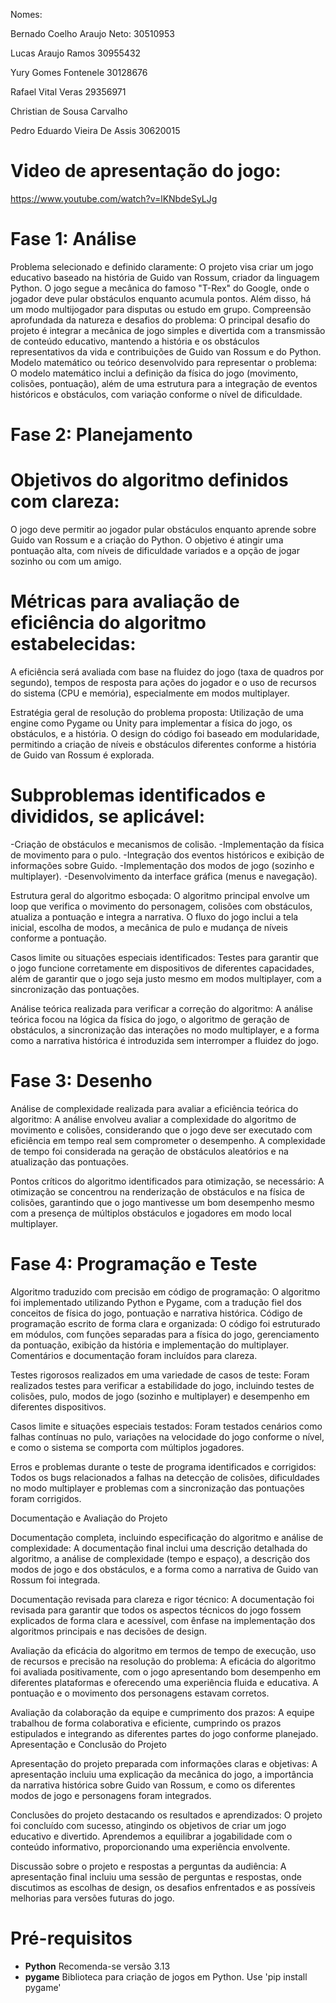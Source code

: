 Nomes: 

Bernado Coelho Araujo Neto: 30510953

Lucas Araujo Ramos 30955432

Yury Gomes Fontenele 30128676

Rafael Vital Veras 29356971

Christian de Sousa Carvalho

Pedro Eduardo Vieira De Assis 30620015

# Video de apresentação do jogo: 
https://www.youtube.com/watch?v=lKNbdeSyLJg


# Fase 1: Análise

 Problema selecionado e definido claramente: O projeto visa criar um jogo educativo baseado na história de Guido van Rossum, criador da linguagem Python. O jogo segue a mecânica do famoso "T-Rex" do Google, onde o jogador deve pular obstáculos enquanto acumula pontos. Além disso, há um modo multijogador para disputas ou estudo em grupo.
 Compreensão aprofundada da natureza e desafios do problema: O principal desafio do projeto é integrar a mecânica de jogo simples e divertida com a transmissão de conteúdo educativo, mantendo a história e os obstáculos representativos da vida e contribuições de Guido van Rossum e do Python.
 Modelo matemático ou teórico desenvolvido para representar o problema: O modelo matemático inclui a definição da física do jogo (movimento, colisões, pontuação), além de uma estrutura para a integração de eventos históricos e obstáculos, com variação conforme o nível de dificuldade.

# Fase 2: Planejamento

 # Objetivos do algoritmo definidos com clareza:

 O jogo deve permitir ao jogador pular obstáculos enquanto aprende sobre Guido van Rossum e a criação do Python. O objetivo é atingir uma pontuação alta, com níveis de dificuldade variados e a opção de jogar sozinho ou com um amigo.

 # Métricas para avaliação de eficiência do algoritmo estabelecidas:

 A eficiência será avaliada com base na fluidez do jogo (taxa de quadros por segundo), tempos de resposta para ações do jogador e o uso de recursos do sistema (CPU e memória), especialmente em modos multiplayer.

 Estratégia geral de resolução do problema proposta:
 Utilização de uma engine como Pygame ou Unity para implementar a física do jogo, os obstáculos, e a história. O design do código foi baseado em modularidade, permitindo a criação de níveis e obstáculos diferentes conforme a história de Guido van Rossum é explorada.

 # Subproblemas identificados e divididos, se aplicável:

-Criação de obstáculos e mecanismos de colisão.
-Implementação da física de movimento para o pulo.
-Integração dos eventos históricos e exibição de informações sobre Guido.
-Implementação dos modos de jogo (sozinho e multiplayer).
-Desenvolvimento da interface gráfica (menus e navegação).
 
Estrutura geral do algoritmo esboçada: O algoritmo principal envolve um loop que verifica o movimento do personagem, colisões com obstáculos, atualiza a pontuação e integra a narrativa. O fluxo do jogo inclui a tela inicial, escolha de modos, a mecânica de pulo e mudança de níveis conforme a pontuação.

 Casos limite ou situações especiais identificados: Testes para garantir que o jogo funcione corretamente em dispositivos de diferentes capacidades, além de garantir que o jogo seja justo mesmo em modos multiplayer, com a sincronização das pontuações.

 Análise teórica realizada para verificar a correção do algoritmo: A análise teórica focou na lógica da física do jogo, o algoritmo de geração de obstáculos, a sincronização das interações no modo multiplayer, e a forma como a narrativa histórica é introduzida sem interromper a fluidez do jogo.

# Fase 3: Desenho

 Análise de complexidade realizada para avaliar a eficiência teórica do algoritmo: A análise envolveu avaliar a complexidade do algoritmo de movimento e colisões, considerando que o jogo deve ser executado com eficiência em tempo real sem comprometer o desempenho. A complexidade de tempo foi considerada na geração de obstáculos aleatórios e na atualização das pontuações.

 Pontos críticos do algoritmo identificados para otimização, se necessário: A otimização se concentrou na renderização de obstáculos e na física de colisões, garantindo que o jogo mantivesse um bom desempenho mesmo com a presença de múltiplos obstáculos e jogadores em modo local multiplayer.

# Fase 4: Programação e Teste

 Algoritmo traduzido com precisão em código de programação: O algoritmo foi implementado utilizando Python e Pygame, com a tradução fiel dos conceitos de física do jogo, pontuação e narrativa histórica.
 Código de programação escrito de forma clara e organizada: O código foi estruturado em módulos, com funções separadas para a física do jogo, gerenciamento da pontuação, exibição da história e implementação do multiplayer. Comentários e documentação foram incluídos para clareza.

 Testes rigorosos realizados em uma variedade de casos de teste: Foram realizados testes para verificar a estabilidade do jogo, incluindo testes de colisões, pulo, modos de jogo (sozinho e multiplayer) e desempenho em diferentes dispositivos.

 Casos limite e situações especiais testados: Foram testados cenários como falhas contínuas no pulo, variações na velocidade do jogo conforme o nível, e como o sistema se comporta com múltiplos jogadores.

 Erros e problemas durante o teste de programa identificados e corrigidos: Todos os bugs relacionados a falhas na detecção de colisões, dificuldades no modo multiplayer e problemas com a sincronização das pontuações foram corrigidos.

Documentação e Avaliação do Projeto

 Documentação completa, incluindo especificação do algoritmo e análise de complexidade: A documentação final inclui uma descrição detalhada do algoritmo, a análise de complexidade (tempo e espaço), a descrição dos modos de jogo e dos obstáculos, e a forma como a narrativa de Guido van Rossum foi integrada.

 Documentação revisada para clareza e rigor técnico: A documentação foi revisada para garantir que todos os aspectos técnicos do jogo fossem explicados de forma clara e acessível, com ênfase na implementação dos algoritmos principais e nas decisões de design.

 Avaliação da eficácia do algoritmo em termos de tempo de execução, uso de recursos e precisão na resolução do problema: A eficácia do algoritmo foi avaliada positivamente, com o jogo apresentando bom desempenho em diferentes plataformas e oferecendo uma experiência fluida e educativa. A pontuação e o movimento dos personagens estavam corretos.

 Avaliação da colaboração da equipe e cumprimento dos prazos: A equipe trabalhou de forma colaborativa e eficiente, cumprindo os prazos estipulados e integrando as diferentes partes do jogo conforme planejado.
Apresentação e Conclusão do Projeto

 Apresentação do projeto preparada com informações claras e objetivas: A apresentação incluiu uma explicação da mecânica do jogo, a importância da narrativa histórica sobre Guido van Rossum, e como os diferentes modos de jogo e personagens foram integrados.

 Conclusões do projeto destacando os resultados e aprendizados: O projeto foi concluído com sucesso, atingindo os objetivos de criar um jogo educativo e divertido. Aprendemos a equilibrar a jogabilidade com o conteúdo informativo, proporcionando uma experiência envolvente.

 Discussão sobre o projeto e respostas a perguntas da audiência: A apresentação final incluiu uma sessão de perguntas e respostas, onde discutimos as escolhas de design, os desafios enfrentados e as possíveis melhorias para versões futuras do jogo.





 # Pré-requisitos 
 * **Python** Recomenda-se versão 3.13
 * **pygame** Biblioteca para criação de jogos em Python. Use 'pip install pygame' 
